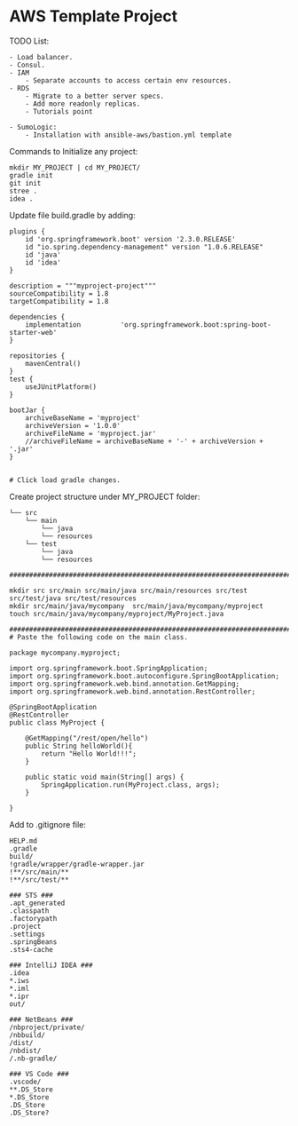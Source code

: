 # AWS Template Project

TODO List:
    
    - Load balancer.
    - Consul.
    - IAM
        - Separate accounts to access certain env resources.
    - RDS 
        - Migrate to a better server specs.
        - Add more readonly replicas. 
        - Tutorials point 
        
    - SumoLogic:
        - Installation with ansible-aws/bastion.yml template    

Commands to Initialize any project:

    mkdir MY_PROJECT | cd MY_PROJECT/
    gradle init 
    git init
    stree .
    idea .

Update file build.gradle by adding:
    
    plugins {
        id 'org.springframework.boot' version '2.3.0.RELEASE'
        id "io.spring.dependency-management" version "1.0.6.RELEASE"
        id 'java'
        id 'idea'
    }
    
    description = """myproject-project"""
    sourceCompatibility = 1.8
    targetCompatibility = 1.8
    
    dependencies {
        implementation          'org.springframework.boot:spring-boot-starter-web'
    }
    
    repositories {
        mavenCentral()
    }
    test {
        useJUnitPlatform()
    }
    
    bootJar {
        archiveBaseName = 'myproject'
        archiveVersion = '1.0.0'
        archiveFileName = 'myproject.jar'
        //archiveFileName = archiveBaseName + '-' + archiveVersion + '.jar'
    }

    
    # Click load gradle changes. 
    
    
    
Create project structure under MY_PROJECT folder:

    └── src
        └── main
            └── java    
            └── resources
        └── test
            └── java    
            └── resources
  
    ######################################################################################################
    
    mkdir src src/main src/main/java src/main/resources src/test src/test/java src/test/resources 
    mkdir src/main/java/mycompany  src/main/java/mycompany/myproject
    touch src/main/java/mycompany/myproject/MyProject.java
    
    ######################################################################################################
    # Paste the following code on the main class.
    
    package mycompany.myproject;
    
    import org.springframework.boot.SpringApplication;
    import org.springframework.boot.autoconfigure.SpringBootApplication;
    import org.springframework.web.bind.annotation.GetMapping;
    import org.springframework.web.bind.annotation.RestController;
    
    @SpringBootApplication
    @RestController
    public class MyProject {
    
        @GetMapping("/rest/open/hello")
        public String helloWorld(){
            return "Hello World!!!";
        }
    
        public static void main(String[] args) {
            SpringApplication.run(MyProject.class, args);
        }
    
    }


Add to .gitignore file:

    HELP.md
    .gradle
    build/
    !gradle/wrapper/gradle-wrapper.jar
    !**/src/main/**
    !**/src/test/**
    
    ### STS ###
    .apt_generated
    .classpath
    .factorypath
    .project
    .settings
    .springBeans
    .sts4-cache
    
    ### IntelliJ IDEA ###
    .idea
    *.iws
    *.iml
    *.ipr
    out/
    
    ### NetBeans ###
    /nbproject/private/
    /nbbuild/
    /dist/
    /nbdist/
    /.nb-gradle/
    
    ### VS Code ###
    .vscode/
    **.DS_Store
    *.DS_Store
    .DS_Store
    .DS_Store?










